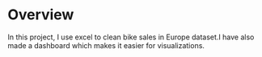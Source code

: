 # Overview

In this project, I use excel to clean bike sales in Europe dataset.I have also made a dashboard which makes it easier for visualizations.
